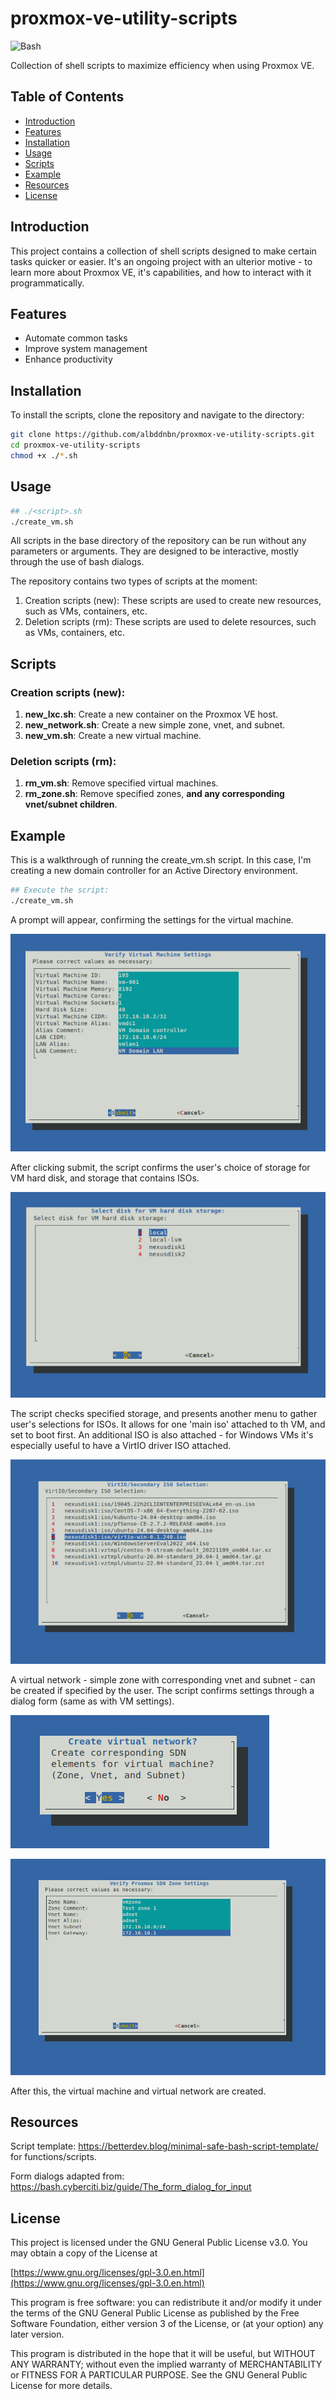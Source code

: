 # proxmox-ve-utility-scripts
![Bash](https://img.shields.io/badge/language-Bash-blue.svg)


Collection of shell scripts to maximize efficiency when using Proxmox VE.

## Table of Contents

- [Introduction](#introduction)
- [Features](#features)
- [Installation](#installation)
- [Usage](#usage)
- [Scripts](#scripts)
- [Example](#example)
- [Resources](#resources)
- [License](#license)

## Introduction

This project contains a collection of shell scripts designed to make certain tasks quicker or easier. It's an ongoing project with an ulterior motive - to learn more about Proxmox VE, it's capabilities, and how to interact with it programmatically.

## Features

- Automate common tasks
- Improve system management
- Enhance productivity

## Installation

To install the scripts, clone the repository and navigate to the directory:

```sh
git clone https://github.com/albddnbn/proxmox-ve-utility-scripts.git
cd proxmox-ve-utility-scripts
chmod +x ./*.sh
```

## Usage

```bash
## ./<script>.sh
./create_vm.sh
```

All scripts in the base directory of the repository can be run without any parameters or arguments. They are designed to be interactive, mostly through the use of bash dialogs.

The repository contains two types of scripts at the moment:
1. Creation scripts (new): These scripts are used to create new resources, such as VMs, containers, etc.
2. Deletion scripts (rm): These scripts are used to delete resources, such as VMs, containers, etc.

## Scripts

### Creation scripts (new):

1. <b>new_lxc.sh</b>: Create a new container on the Proxmox VE host.
2. <b>new_network.sh</b>: Create a new simple zone, vnet, and subnet.
3. <b>new_vm.sh</b>: Create a new virtual machine.

### Deletion scripts (rm):

1. <b>rm_vm.sh</b>: Remove specified virtual machines.
2. <b>rm_zone.sh</b>: Remove specified zones, <b>and any corresponding vnet/subnet children</b>.

## Example

This is a walkthrough of running the create_vm.sh script. In this case, I'm creating a new domain controller for an Active Directory environment.

```bash
## Execute the script:
./create_vm.sh
```

A prompt will appear,  confirming the settings for the virtual machine.

![VM Settings Prompt](img/create_vm_002.png)

After clicking submit, the script confirms the user's choice of storage for VM hard disk, and storage that contains ISOs.

![Storage Prompt](img/create_vm_003.png)

The script checks specified storage, and presents another menu to gather user's selections for ISOs. It allows for one 'main iso' attached to th VM, and set to boot first. An additional ISO is also attached - for Windows VMs it's especially useful to have a VirtIO driver ISO attached.

![ISO Prompt](img/create_vm_005.png)

A virtual network - simple zone with corresponding vnet and subnet - can be created if specified by the user. The script confirms settings through a dialog form (same as with VM settings).

![Network Prompt](img/create_vm_007.png)

![SDN Settings Confirmation](img/create_vm_008.png)

After this, the virtual machine and virtual network are created.

## Resources

Script template: https://betterdev.blog/minimal-safe-bash-script-template/ for functions/scripts.

Form dialogs adapted from: https://bash.cyberciti.biz/guide/The_form_dialog_for_input

## License

This project is licensed under the GNU General Public License v3.0. You may obtain a copy of the License at

[https://www.gnu.org/licenses/gpl-3.0.en.html](https://www.gnu.org/licenses/gpl-3.0.en.html)

This program is free software: you can redistribute it and/or modify it under the terms of the GNU General Public License as published by the Free Software Foundation, either version 3 of the License, or (at your option) any later version.

This program is distributed in the hope that it will be useful, but WITHOUT ANY WARRANTY; without even the implied warranty of MERCHANTABILITY or FITNESS FOR A PARTICULAR PURPOSE. See the GNU General Public License for more details.

